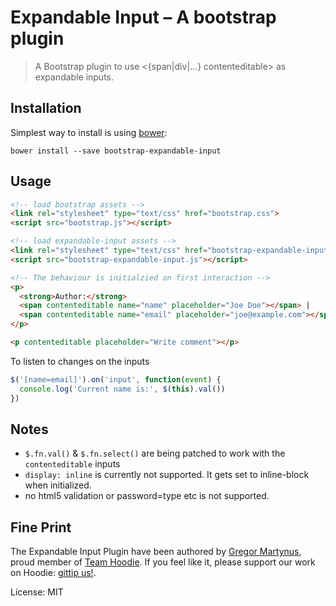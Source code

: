Expandable Input – A bootstrap plugin
=====================================

> A Bootstrap plugin to use <{span|div|...} contenteditable> as
  expandable inputs.


Installation
------------

Simplest way to install is using [bower](http://bower.io/):

```
bower install --save bootstrap-expandable-input
```


Usage
-----

```html
<!-- load bootstrap assets -->
<link rel="stylesheet" type="text/css" href="bootstrap.css">
<script src="bootstrap.js"></script>

<!-- load expandable-input assets -->
<link rel="stylesheet" type="text/css" href="bootstrap-expandable-input.css">
<script src="bootstrap-expandable-input.js"></script>

<!-- The behaviour is initialzied on first interaction -->
<p>
  <strong>Author:</strong>
  <span contenteditable name="name" placeholder="Joe Doe"></span> |
  <span contenteditable name="email" placeholder="joe@example.com"></span>
</p>

<p contenteditable placeholder="Write comment"></p>
```

To listen to changes on the inputs

```js
$('[name=email]').on('input', function(event) {
  console.log('Current name is:', $(this).val())
})
```


Notes
-----

- `$.fn.val()` & `$.fn.select()` are being patched to work with the `contenteditable` inputs
- `display: inline` is currently not supported. It gets set to inline-block when initialized.
- no html5 validation or password=type etc is not supported.


Fine Print
----------

The Expandable Input Plugin have been authored by [Gregor Martynus](https://github.com/gr2m),
proud member of [Team Hoodie](http://hood.ie/). If you feel like it, please support our work
on Hoodie: [gittip us!](https://www.gittip.com/hoodiehq/).

License: MIT
